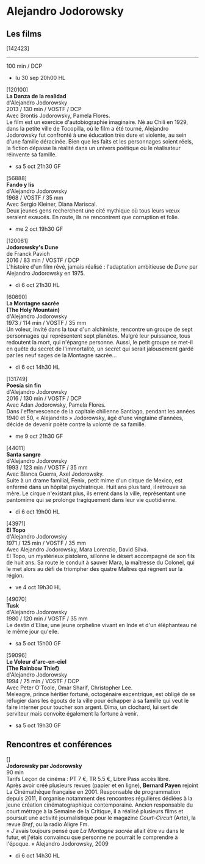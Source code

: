 # Alejandro Jodorowsky

## Les films

[142423]  
****  
100 min / DCP

- lu 30 sep 20h00 HL

[120100]  
**La Danza de la realidad**  
d'Alejandro Jodorowsky  
2013 / 130 min / VOSTF / DCP  
Avec Brontis Jodorowsky, Pamela Flores.  
Le film est un exercice d'autobiographie imaginaire. Né au Chili en 1929, dans la petite ville de Tocopilla, où le film a été tourné, Alejandro Jodorowsky fut confronté à une éducation très dure et violente, au sein d'une famille déracinée. Bien que les faits et les personnages soient réels, la fiction dépasse la réalité dans un univers poétique où le réalisateur réinvente sa famille.

- sa 5 oct 21h30 GF

[56888]  
**Fando y lis**  
d'Alejandro Jodorowsky  
1968 / VOSTF / 35 mm  
Avec Sergio Kleiner, Diana Mariscal.  
Deux jeunes gens recherchent une cité mythique où tous leurs vœux seraient exaucés. En route, ils ne rencontrent que corruption et folie.

- me 2 oct 19h30 GF

[120081]  
**Jodorowsky's Dune**  
de Franck Pavich  
2016 / 83 min / VOSTF / DCP  
L'histoire d'un film rêvé, jamais réalisé : l'adaptation ambitieuse de _Dune_ par Alejandro Jodorowsky en 1975.

- di 6 oct 21h30 HL

[60690]  
**La Montagne sacrée**  
**(The Holy Mountain)**  
d'Alejandro Jodorowsky  
1973 / 114 min / VOSTF / 35 mm  
Un voleur, invité dans la tour d'un alchimiste, rencontre un groupe de sept personnages qui représentent sept planètes. Malgré leur puissance, tous redoutent la mort, qui n'épargne personne. Aussi, le petit groupe se met-il en quête du secret de l'immortalité, un secret qui serait jalousement gardé par les neuf sages de la Montagne sacrée...

- di 6 oct 14h30 HL

[131749]  
**Poesía sin fin**  
d'Alejandro Jodorowsky  
2016 / 130 min / VOSTF / DCP  
Avec Adan Jodorowsky, Pamela Flores.  
Dans l'effervescence de la capitale chilienne Santiago, pendant les années 1940 et 50, « Alejandrito » Jodorowsky, âgé d'une vingtaine d'années, décide de devenir poète contre la volonté de sa famille.

- me 9 oct 21h30 GF

[44011]  
**Santa sangre**  
d'Alejandro Jodorowsky  
1993 / 123 min / VOSTF / 35 mm  
Avec Blanca Guerra, Axel Jodorowsky.  
Suite à un drame familial, Fenix, petit mime d'un cirque de Mexico, est enfermé dans un hôpital psychiatrique. Huit ans plus tard, il retrouve sa mère. Le cirque n'existant plus, ils errent dans la ville, représentant une pantomime qui se prolonge tragiquement dans leur vie quotidienne.

- di 6 oct 19h00 HL

[43971]  
**El Topo**  
d'Alejandro Jodorowsky  
1971 / 125 min / VOSTF / 35 mm  
Avec Alejandro Jodorowsky, Mara Lorenzio, David Silva.  
El Topo, un mystérieux pistolero, sillonne le désert accompagné de son fils de huit ans. Sa route le conduit à sauver Mara, la maîtresse du Colonel, qui le met alors au défi de triompher des quatre Maîtres qui règnent sur la région.

- ve 4 oct 19h30 HL

[49070]  
**Tusk**  
d'Alejandro Jodorowsky  
1980 / 120 min / VOSTF / 35 mm  
Le destin d'Elise, une jeune orpheline vivant en Inde et d'un éléphanteau né le même jour qu'elle.

- sa 5 oct 15h00 GF

[59096]  
**Le Voleur d'arc-en-ciel**  
**(The Rainbow Thief)**  
d'Alejandro Jodorowsky  
1994 / 75 min / VOSTF / DCP  
Avec Peter O'Toole, Omar Sharif, Christopher Lee.  
Meleagre, prince héritier fortuné, octogénaire excentrique, est obligé de se réfugier dans les égouts de la ville pour échapper à sa famille qui veut le faire interner pour toucher son argent. Dima, un clochard, lui sert de serviteur mais convoite également la fortune à venir.

- sa 5 oct 19h30 GF

## Rencontres et conférences

[]  
**Jodorowsky par Jodorowsky**  
90 min  
Tarifs Leçon de cinéma : PT 7 €, TR 5.5 €, Libre Pass accès libre.  
Après avoir créé plusieurs revues (papier et en ligne), **Bernard Payen** rejoint La Cinémathèque française en 2001. Responsable de programmation depuis 2011, il organise notamment des rencontres régulières dédiées à la jeune création cinématographique contemporaine. Ancien responsable du court métrage à la Semaine de la Critique, il a réalisé plusieurs films et poursuit une activité journalistique pour le magazine _Court-Circuit_ (Arte), la revue _Bref_, ou la radio Aligre Fm.  
« J'avais toujours pensé que _La Montagne sacrée_ allait être vu dans le futur, et j'étais convaincu que personne ne pourrait le comprendre à l'époque. » Alejandro Jodorowsky, 2009

- di 6 oct 14h30 HL

